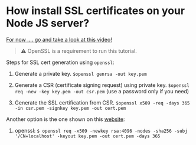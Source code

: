 # How install SSL certificates on your Node JS server?

[For now .... go and take a look at this video!](https://www.youtube.com/watch?v=USrMdBF0zcg)

> ⚠️ OpenSSL is a requirement to run this tutorial.

Steps for SSL cert generation using `openssl`:

1. Generate a private key. `$openssl genrsa -out key.pem`

2. Generate a CSR (certificate signing request) using private key. `$openssl req -new -key key.pem -out csr.pem` (use a password only if you need)

3. Generate the SSL certification from CSR. `$openssl x509 -req -days 365 -in csr.pem -signkey key.pem -out cert.pem`

Another option is the one shown on this [website](https://ichi.pro/es/aprendizaje-y-configuracion-de-https-para-node-js-88613299888355):

1. openssl: `$ openssl req -x509 -newkey rsa:4096 -nodes -sha256 -subj '/CN=localhost' -keyout key.pem -out cert.pem -days 365`
